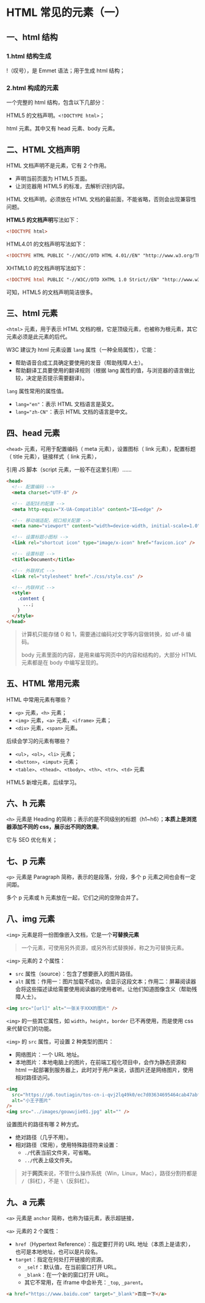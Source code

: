 # HTML 常见的元素（一）

## 一、html 结构

### 1.html 结构生成

!（叹号），是 Emmet 语法；用于生成 html 结构；

### 2.html 构成的元素

一个完整的 html 结构，包含以下几部分：

HTML5 的文档声明。`<!DOCTYPE html>`；

html 元素。其中又有 head 元素、body 元素。

## 二、HTML 文档声明

HTML 文档声明不是元素，它有 2 个作用。

- 声明当前页面为 HTML5 页面。
- 让浏览器用 HTML5 的标准，去解析识别内容。

HTML 文档声明，必须放在 HTML 文档的最前面，不能省略，否则会出现兼容性问题。

**HTML5 的文档声明**写法如下：

```html
<!DOCTYPE html>
```

HTML4.01 的文档声明写法如下：

```html
<!DOCTYPE HTML PUBLIC "-//W3C//DTD HTML 4.01//EN" "http://www.w3.org/TR/html4/strict.dtd">
```

XHTML1.0 的文档声明写法如下：

```xml
<!DOCTYPE html PUBLIC "-//W3C//DTD XHTML 1.0 Strict//EN" "http://www.w3.org/TR/xhtml1/DTD/xhtml1-strict.dtd">
```

可知，HTML5 的文档声明简洁很多。

## 三、html 元素

`<html>` 元素，用于表示 HTML 文档的根，它是顶级元素，也被称为根元素，其它元素必须是此元素的后代。

W3C 建议为 html 元素设置 `lang` 属性（一种全局属性），它能：

- 帮助语音合成工具确定要使用的发音（帮助残障人士）。
- 帮助翻译工具要使用的翻译规则（根据 lang 属性的值，与浏览器的语言做比较，决定是否提示需要翻译）。

`lang` 属性常用的属性值。

- `lang="en"`：表示 HTML 文档语言是英文。
- `lang="zh-CN"`：表示 HTML 文档的语言是中文。

## 四、head 元素

`<head>` 元素，可用于配置编码（ meta 元素），设置图标（ link 元素），配置标题（ title 元素），链接样式（ link 元素），

引用 JS 脚本（script 元素，一般不在这里引用）......

```html
<head>
  <!-- 配置编码 -->
  <meta charset="UTF-8" />

  <!-- 适配IE的配置 -->
  <meta http-equiv="X-UA-Compatible" content="IE=edge" />

  <!-- 移动端适配，视口相关配置 -->
  <meta name="viewport" content="width=device-width, initial-scale=1.0" />

  <!-- 设置标题小图标 -->
  <link rel="shortcut icon" type="image/x-icon" href="favicon.ico" />

  <!-- 设置标题 -->
  <title>Document</title>

  <!-- 外联样式 -->
  <link rel="stylesheet" href="./css/style.css" />

  <!-- 内联样式 -->
  <style>
    .content {
      ...;
    }
  </style>
</head>
```

> 计算机只能存储 0 和 1，需要通过编码对文字等内容做转换，如 utf-8 编码。
>
> body 元素里面的内容，是用来编写网页中的内容和结构的，大部分 HTML 元素都是在 body 中编写呈现的。

## 五、HTML 常用元素

HTML 中常用元素有哪些？

- `<p>` 元素，`<h>` 元素；
- `<img>` 元素，`<a>` 元素，`<iframe>` 元素；
- `<div>` 元素，`<span>` 元素。

后续会学习的元素有哪些？

- `<ul>`，`<ol>`，`<li>` 元素；
- `<button>`，`<imput>` 元素；
- `<table>`、`<thead>`、`<tbody>`、`<th>`、`<tr>`、`<td>` 元素

HTML5 新增元素，后续学习。

## 六、h 元素

`<h>` 元素是 Heading 的简称；表示的是不同级别的标题（h1~h6）；**本质上是浏览器添加不同的 css，展示出不同的效果**。

它与 SEO 优化有关；

## 七、p 元素

`<p>` 元素是 Paragraph 简称，表示的是段落，分段，多个 p 元素之间也会有一定间距。

多个 p 元素或 h 元素放在一起，它们之间的空隙合并了。

## 八、img 元素

`<img>` 元素是将一份图像嵌入文档，它是一个**可替换元素**

> 一个元素，可使用另外资源，或另外形式替换掉，称之为可替换元素。

`<img>` 元素的 2 个属性：

- `src` 属性（source）：包含了想要嵌入的图片路径。
- `alt` 属性：作用一：图片加载不成功，会显示这段文本；作用二：屏幕阅读器会将这些描述读给需要使用阅读器的使用者听。让他们知道图像含义（帮助残障人士）。

```html
<img src="[url]" alt="一张关于XXX的图片" />
```

`<img>` 的一些其它属性，如 `width`，`height`，`border` 已不再使用，而是使用 css 来代替它们的功能。

`<img>` 的 `src` 属性，可设置 2 种类型的图片：

- 网络图片：一个 URL 地址。
- 本地图片：本地电脑上的图片，在前端工程化项目中，会作为静态资源和 html 一起部署到服务器上，此时对于用户来说，该图片还是网络图片，使用相对路径访问。

```html
<img
  src="https://p6.toutiagin/tos-cn-i-qvj2lq49k0/ec7d03634695464cab47abfe2a00efb0?from=pc"
  alt="小王子图片"
/>
<img src="../images/gouwujie01.jpg" alt="" />
```

设置图片的路径有哪 2 种方式。

- 绝对路径（几乎不用）。
- 相对路径（常用），使用特殊路径符来设置：
  - `./`代表当前文件夹，可省略。
  - `../`代表上级文件夹。

> 对于**网页**来说，不管什么操作系统（Win，Linux，Mac），路径分割符都是 `/`（斜杠），不是 `\`（反斜杠）。

## 九、a 元素

`<a>` 元素是 `anchor` 简称，也称为锚元素，表示超链接，

`<a>` 元素的 2 个属性：

- `href`（Hypertext Reference）：指定要打开的 URL 地址（本质上是请求），也可是本地地址，也可以是片段名。
- `target`：指定在何处打开链接的资源。
  - `_self`：默认值，在当前窗口打开 URL。
  - `_blank`：在一个新的窗口打开 URL。
  - 其它不常用，在 iframe 中会补充：`_top`, `_parent`。

```html
<a href="https://www.baidu.com" target="_blank">百度一下</a>
```
